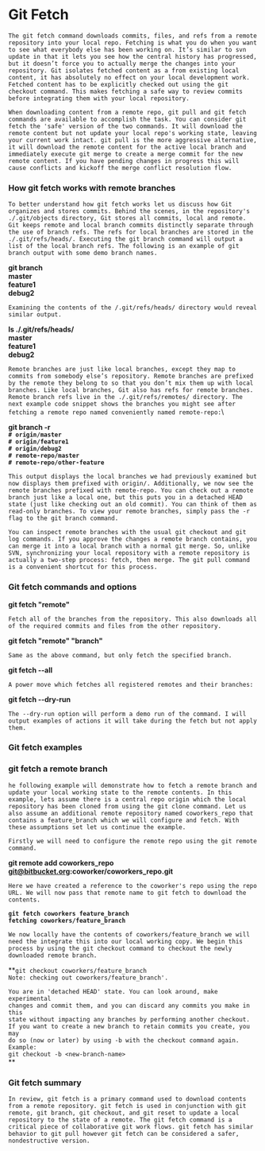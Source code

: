 # Git Fetch

`The git fetch command downloads commits, files, and refs from a remote repository into your local repo. Fetching is what you do when you want to see what everybody else has been working on. It’s similar to svn update in that it lets you see how the central history has progressed, but it doesn’t force you to actually merge the changes into your repository. Git isolates fetched content as a from existing local content, it has absolutely no effect on your local development work. Fetched content has to be explicitly checked out using the git checkout command. This makes fetching a safe way to review commits before integrating them with your local repository.`

`When downloading content from a remote repo, git pull and git fetch commands are available to accomplish the task. You can consider git fetch the 'safe' version of the two commands. It will download the remote content but not update your local repo's working state, leaving your current work intact. git pull is the more aggressive alternative, it will download the remote content for the active local branch and immediately execute git merge to create a merge commit for the new remote content. If you have pending changes in progress this will cause conflicts and kickoff the merge conflict resolution flow.`

### How git fetch works with remote branches

`To better understand how git fetch works let us discuss how Git organizes and stores commits. Behind the scenes, in the repository's ./.git/objects directory, Git stores all commits, local and remote. Git keeps remote and local branch commits distinctly separate through the use of branch refs. The refs for local branches are stored in the ./.git/refs/heads/. Executing the git branch command will output a list of the local branch refs. The following is an example of git branch output with some demo branch names.`

**git branch</br>
master</br>
feature1</br>
debug2**

`Examining the contents of the /.git/refs/heads/ directory would reveal similar output.`

**ls ./.git/refs/heads/</br>
master</br>
feature1</br>
debug2**

`Remote branches are just like local branches, except they map to commits from somebody else’s repository. Remote branches are prefixed by the remote they belong to so that you don’t mix them up with local branches. Like local branches, Git also has refs for remote branches. Remote branch refs live in the ./.git/refs/remotes/ directory. The next example code snippet shows the branches you might see after fetching a remote repo named conveniently named remote-repo:`\

**git branch -r</br>
`# origin/master`</br>
`# origin/feature1`</br>
`# origin/debug2`</br>
`# remote-repo/master`</br>
`# remote-repo/other-feature`**

`This output displays the local branches we had previously examined but now displays them prefixed with origin/. Additionally, we now see the remote branches prefixed with remote-repo. You can check out a remote branch just like a local one, but this puts you in a detached HEAD state (just like checking out an old commit). You can think of them as read-only branches. To view your remote branches, simply pass the -r flag to the git branch command.`

`You can inspect remote branches with the usual git checkout and git log commands. If you approve the changes a remote branch contains, you can merge it into a local branch with a normal git merge. So, unlike SVN, synchronizing your local repository with a remote repository is actually a two-step process: fetch, then merge. The git pull command is a convenient shortcut for this process.`

### Git fetch commands and options

**git fetch "remote"**

`Fetch all of the branches from the repository. This also downloads all of the required commits and files from the other repository.`

**git fetch "remote" "branch"**

`Same as the above command, but only fetch the specified branch.`

**git fetch --all**

`A power move which fetches all registered remotes and their branches:`

**git fetch --dry-run**

`The --dry-run option will perform a demo run of the command. I will output examples of actions it will take during the fetch but not apply them.`
### Git fetch examples
### git fetch a remote branch
`he following example will demonstrate how to fetch a remote branch and update your local working state to the remote contents. In this example, lets assume there is a central repo origin which the local repository has been cloned from using the git clone command. Let us also assume an additional remote repository named coworkers_repo that contains a feature_branch which we will configure and fetch. With these assumptions set let us continue the example.`

`Firstly we will need to configure the remote repo using the git remote command.`

**git remote add coworkers_repo git@bitbucket.org:coworker/coworkers_repo.git**

`Here we have created a reference to the coworker's repo using the repo URL. We will now pass that remote name to git fetch to download the contents.`

**`git fetch coworkers feature_branch`</br>
`fetching coworkers/feature_branch`**

`We now locally have the contents of coworkers/feature_branch we will need the integrate this into our local working copy. We begin this process by using the git checkout command to checkout the newly downloaded remote branch.`

**`git checkout coworkers/feature_branch`</br>
`Note: checking out coworkers/feature_branch'.`</br>

`You are in 'detached HEAD' state. You can look around, make experimental`</br>
`changes and commit them, and you can discard any commits you make in this`</br>
`state without impacting any branches by performing another checkout.`</br>
`If you want to create a new branch to retain commits you create, you may`</br>
`do so (now or later) by using -b with the checkout command again. Example:`</br>
`git checkout -b <new-branch-name>`</br>**


### Git fetch summary

`In review, git fetch is a primary command used to download contents from a remote repository. git fetch is used in conjunction with git remote, git branch, git checkout, and git reset to update a local repository to the state of a remote. The git fetch command is a critical piece of collaborative git work flows. git fetch has similar behavior to git pull however git fetch can be considered a safer, nondestructive version.`
